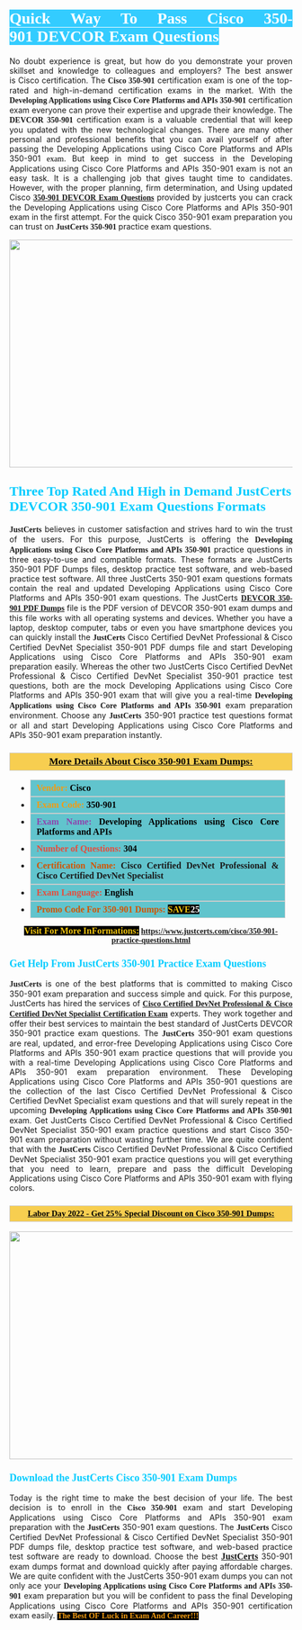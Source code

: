 <h1 style="text-align: justify;"><span style="color:#ffffff;"><span style="font-family:Georgia,serif;"><strong><span style="background-color:#33ccff;">Quick Way To Pass Cisco 350-901&nbsp;DEVCOR Exam Questions</span></strong></span></span></h1>

<p style="text-align: justify;">No doubt experience is great, but how do you demonstrate your proven skillset and knowledge to colleagues and employers? The best answer is&nbsp;Cisco certification. The <span style="font-family:Georgia,serif;"><strong>Cisco 350-901</strong></span> certification exam is one of the top-rated and high-in-demand certification exams in the market. With the <span style="font-family:Georgia,serif;"><strong>Developing Applications using Cisco Core Platforms and APIs 350-901</strong></span> certification exam everyone can prove their expertise and upgrade their knowledge. The <span style="font-family:Georgia,serif;"><strong>DEVCOR 350-901</strong></span> certification exam is a valuable credential that will keep you updated with the new technological changes. There are many other personal and professional benefits that you can avail yourself of after passing the Developing Applications using Cisco Core Platforms and APIs <span style="text-align:justify;">350-901&nbsp;</span><span style="color:#000000;"><span style="font-size:14px;"><span style="font-family:Georgia,serif;">exam</span></span></span>. But keep in mind to get success in the Developing Applications using Cisco Core Platforms and APIs 350-901 exam is not an easy task. It is a challenging job that gives taught time to candidates. However, with the proper planning, firm determination, and Using updated Cisco&nbsp;<strong><span style="font-family:Georgia,serif;"><span style="font-size:14px;"><a href="https://www.justcerts.com/cisco/350-901-practice-questions.html">350-901 DEVCOR Exam Questions</a></span></span></strong> provided by justcerts&nbsp;you can crack the Developing Applications using Cisco Core Platforms and APIs 350-901 exam in the first attempt. For the quick Cisco 350-901 exam preparation you can trust on <span style="font-family:Georgia,serif;"><strong>JustCerts 350-901&nbsp;</strong></span>practice exam&nbsp;questions.</p>

<p style="text-align: center;"><a href="https://www.justcerts.com/cisco/350-901-practice-questions.html"><img alt="" src="https://i.imgur.com/3zmepCe.jpg" style="width: 720px; height: 405px;" /></a></p>

<h2 style="margin-right:0in; margin-left:0in"><span style="color:#00ccff;"><span style="font-family:Georgia,serif;"><strong><span style="font-size:18pt">Three Top Rated And High in Demand JustCerts DEVCOR 350-901 Exam Questions Formats</span></strong></span></span></h2>

<p style="text-align: justify;"><span style="font-size:14px;"><span style="font-family:Georgia,serif;"><strong>JustCerts</strong></span></span> believes in customer satisfaction and strives hard to win the trust of the users. For this purpose, JustCerts is offering the <span style="font-family:Georgia,serif;"><strong>Developing Applications using Cisco Core Platforms and APIs 350-901</strong></span>&nbsp;practice questions in three easy-to-use and compatible formats. These formats are JustCerts 350-901 PDF Dumps files, desktop practice test software, and web-based practice test software. All three JustCerts 350-901 exam questions formats contain the real and updated Developing Applications using Cisco Core Platforms and APIs 350-901 exam questions. The JustCerts <span style="font-family:Georgia,serif;"><strong><a href="https://www.justcerts.com/cisco/350-901-practice-questions.html">DEVCOR 350-901 PDF Dumps</a></strong></span> file is the PDF version of DEVCOR 350-901&nbsp;exam dumps and this file works with all operating systems and devices. Whether you have a laptop, desktop computer, tabs or even you have smartphone devices you can quickly install the <span style="font-size:14px;"><span style="font-family:Georgia,serif;"><strong>JustCerts</strong></span></span> Cisco Certified DevNet Professional &amp; Cisco Certified DevNet Specialist 350-901 PDF dumps file and start Developing Applications using Cisco Core Platforms and APIs 350-901 exam preparation easily. Whereas the other two JustCerts Cisco Certified DevNet Professional &amp; Cisco Certified DevNet Specialist 350-901 practice test questions, both are the mock Developing Applications using Cisco Core Platforms and APIs 350-901 exam that will give you a real-time <span style="font-family:Georgia,serif;"><strong>Developing Applications using Cisco Core Platforms and APIs 350-901</strong></span> exam preparation environment. Choose any <span style="font-family:Georgia,serif;"><span style="font-size:14px;"><strong>JustCerts</strong></span></span> 350-901 practice test questions format or all and start Developing Applications using Cisco Core Platforms and APIs 350-901 exam preparation instantly.</p>

<h3 style="background: #f7ce50; border: 1px solid rgb(204, 204, 204); padding: 5px 10px; text-align: center;"><span style="font-family:Georgia,serif;"><u><u><span style="color:#000000;"><span style="font-size:11pt"><span style="line-height:normal"><b><span style="font-size:13.0pt"><span cambria="">More Details About Cisco&nbsp;350-901 Exam Dumps:</span></span></b></span></span></span></u></u></span></h3>

<ul>
	<li style="margin:0cm 10pt">
	<div style="background:#61c4cd; border: 1px solid rgb(204, 204, 204); padding: 5px 10px; text-align: justify;"><span style="font-family:Georgia,serif;"><span style="font-size:11pt"><span style="line-height:normal"><b><span style="font-size:12.0pt"><span new="" roman="" times=""><span style="color:#f39c12;">Vendor:</span> <span style="color:#000000;">Cisco</span></span></span></b></span></span></span></div>
	</li>
	<li style="margin:0cm 10pt">
	<div style="background: #61c4cd; border: 1px solid rgb(204, 204, 204); padding: 5px 10px; text-align: justify;"><span style="font-family:Georgia,serif;"><span style="font-size:11pt"><span style="line-height:normal"><b><span style="font-size:12.0pt"><span new="" roman="" times=""><span style="color:#f39c12;">Exam Code:</span> <span style="color:#000000;">350-901</span></span></span></b></span></span></span></div>
	</li>
	<li style="margin:0cm 10pt">
	<div style="background: #61c4cd; border: 1px solid rgb(204, 204, 204); padding: 5px 10px; text-align: justify;"><span style="font-family:Georgia,serif;"><span style="font-size:11pt"><span style="line-height:normal"><b><span style="font-size:12.0pt"><span new="" roman="" times=""><span style="color:#8e44ad;">Exam Name:</span> <span style="color:#000000;">Developing Applications using Cisco Core Platforms and APIs</span></span></span></b></span></span></span></div>
	</li>
	<li style="margin:0cm 10pt">
	<div style="background: #61c4cd; border: 1px solid rgb(204, 204, 204); padding: 5px 10px;"><span style="font-family:Georgia,serif;"><span style="font-size:11pt"><span style="line-height:normal"><b><span style="font-size:12.0pt"><span new="" roman="" times=""><span style="color:#e74c3c;">Number of Questions:</span><span style="color:#000000;"><span style="color:#f1c40f;"> </span>304</span></span></span></b></span></span></span></div>
	</li>
	<li style="margin:0cm 10pt">
	<div style="background: #61c4cd; border: 1px solid rgb(204, 204, 204); padding: 5px 10px; text-align: justify;"><span style="font-family:Georgia,serif;"><span style="font-size:11pt"><span style="line-height:normal"><b><span style="font-size:12.0pt"><span new="" roman="" times=""><span style="color:#d35400;">Certification Name:</span>&nbsp;Cisco Certified DevNet Professional &amp; Cisco Certified DevNet Specialist</span></span></b></span></span></span></div>
	</li>
	<li style="margin:0cm 10pt">
	<div style="background: #61c4cd; border: 1px solid rgb(204, 204, 204); padding: 5px 10px; text-align: justify;"><span style="font-family:Georgia,serif;"><span style="font-size:11pt"><span style="line-height:normal"><b><span style="font-size:12.0pt"><span new="" roman="" times=""><span style="color:#e74c3c;">Exam Language:</span> <span style="color:#000000;">English</span></span></span></b></span></span></span></div>
	</li>
	<li style="margin:0cm 10pt">
	<div style="background: #61c4cd; border: 1px solid rgb(204, 204, 204); padding: 5px 10px;"><span style="font-family:Georgia,serif;"><span style="font-size:11pt"><span style="line-height:normal"><b><span style="font-size:12.0pt"><span new="" roman="" times=""><span style="color:#d35400;">Promo Code For 350-901 Dumps:</span><span style="color:#f1c40f;"> <span style="background-color:#000000;">SAVE</span></span><span style="color:#ffffff;"><span style="background-color:#000000;">25</span></span></span></span></b></span></span></span></div>
	</li>
</ul>

<p style="text-align: center;"><span style="font-family:Georgia,serif;"><strong><span style="font-size:16px;"><span style="color:#f1c40f;"><span style="background-color:#000000;">Visit For More InFormations:</span></span></span>&nbsp;<a href="https://www.justcerts.com/cisco/350-901-practice-questions.html">https://www.justcerts.com/cisco/350-901-practice-questions.html</a></strong></span></p>

<h3 style="margin-right:0in; margin-left:0in"><span style="color:#00ccff;"><span style="font-family:Georgia,serif;"><strong><span style="font-size:13.5pt">Get Help From JustCerts 350-901 Practice Exam Questions</span></strong></span></span></h3>

<p style="text-align: justify;"><span style="font-size:14px;"><span style="font-family:Georgia,serif;"><strong>JustCerts</strong></span></span> is one of the best platforms that is committed to making Cisco 350-901 exam preparation and success simple and quick. For this purpose, JustCerts has hired the services of <a href="https://www.justcerts.com/cisco/cisco-certified-devnet-professional-certification-exams.html"><span style="font-family:Georgia,serif;"><strong>Cisco Certified DevNet Professional &amp; Cisco Certified DevNet Specialist Certification Exam</strong></span></a> experts. They work together and offer their best services to maintain the best standard of JustCerts DEVCOR 350-901 practice exam questions. The <span style="font-size:14px;"><span style="font-family:Georgia,serif;"><strong>JustCerts</strong></span></span> 350-901 exam questions are real, updated, and error-free Developing Applications using Cisco Core Platforms and APIs 350-901 exam practice questions that will provide you with a real-time Developing Applications using Cisco Core Platforms and APIs 350-901 exam preparation environment. These Developing Applications using Cisco Core Platforms and APIs 350-901 questions are the collection of the last Cisco Certified DevNet Professional &amp; Cisco Certified DevNet Specialist exam questions and that will surely repeat in the upcoming <span style="font-family:Georgia,serif;"><strong>Developing Applications using Cisco Core Platforms and APIs 350-901</strong></span> exam. Get JustCerts Cisco Certified DevNet Professional &amp; Cisco Certified DevNet Specialist 350-901 exam practice questions and start Cisco 350-901 exam preparation without wasting further time. We are quite confident that with the <span style="font-size:14px;"><span style="font-family:Georgia,serif;"><strong>JustCerts</strong></span></span> Cisco Certified DevNet Professional &amp; Cisco Certified DevNet Specialist 350-901 exam practice questions you will get everything that you need to learn, prepare and pass the difficult Developing Applications using Cisco Core Platforms and APIs 350-901 exam with flying colors.</p>

<h3 style="background: rgb(247, 206, 80); border: 1px solid rgb(204, 204, 204); padding: 5px 10px; text-align: center;"><span style="font-family:Georgia,serif;"><u><span style="color:#000000;"><span style="font-size:11pt;"><span style="line-height:normal;"><b><span cambria="">Labor Day&nbsp;2022 - Get 25% Special Discount on Cisco 350-901 Dumps:</span></b></span></span></span></u></span></h3>

<p style="text-align: center;"><a href="https://www.justcerts.com/cisco/350-901-practice-questions.html"><img alt="" src="https://i.imgur.com/fQyYzMS.jpg" style="width: 720px; height: 405px;" /></a></p>

<h3 style="margin-right:0in; margin-left:0in"><span style="color:#00ccff;"><span style="font-family:Georgia,serif;"><strong><span style="font-size:13.5pt">Download the JustCerts Cisco 350-901 Exam Dumps</span></strong></span></span></h3>

<p style="text-align: justify;">Today is the right time to make the best decision of your life. The best decision is to enroll in the&nbsp;<span style="font-family:Georgia,serif;"><strong>Cisco 350-901</strong></span> exam and start Developing Applications using Cisco Core Platforms and APIs 350-901 exam preparation with the <span style="font-family:Georgia,serif;"><strong>JustCerts</strong></span> 350-901 exam questions. The <span style="font-family:Georgia,serif;"><strong>JustCerts</strong></span>&nbsp;Cisco Certified DevNet Professional &amp; Cisco Certified DevNet Specialist 350-901 PDF dumps file, desktop practice test software, and web-based practice test software are ready to download. Choose the best <a href="https://www.justcerts.com/"><span style="font-size:16px;"><span style="font-family:Georgia,serif;"><strong>JustCerts</strong></span></span></a> 350-901 exam dumps format and download quickly after paying affordable charges. We are quite confident with the JustCerts 350-901 exam dumps you can not only ace your <span style="font-family:Georgia,serif;"><strong>Developing Applications using Cisco Core Platforms and APIs 350-901</strong></span> exam preparation but you will be confident to pass the final Developing Applications using Cisco Core Platforms and APIs 350-901 certification exam easily. <span style="color:#f39c12;"><span style="font-size:14px;"><strong><span style="font-family:Georgia,serif;"><span style="background-color:#000000;">The Best OF&nbsp;Luck in Exam And Career!!!</span></span></strong></span></span></p>
